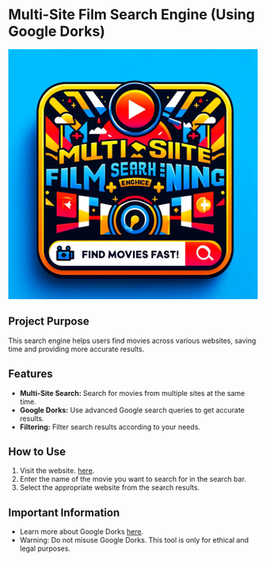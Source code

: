 # Multi-Site Film Search Engine (Using Google Dorks)

![Project Logo](logo.jpg)  

## Project Purpose
This search engine helps users find movies across various websites, saving time and providing more accurate results.

## Features
- **Multi-Site Search:** Search for movies from multiple sites at the same time.
- **Google Dorks:** Use advanced Google search queries to get accurate results.
- **Filtering:** Filter search results according to your needs.

## How to Use
1. Visit the website.  [here](https://khilesh114.github.io/MULTI_SITE_SEARCH_INGINE/).
2. Enter the name of the movie you want to search for in the search bar.
3. Select the appropriate website from the search results.

## Important Information
- Learn more about Google Dorks [here](https://www.exploit-db.com/google-hacking-database).
- Warning: Do not misuse Google Dorks. This tool is only for ethical and legal purposes.

